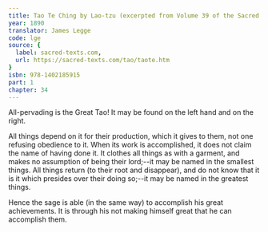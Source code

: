 ```yaml
---
title: Tao Te Ching by Lao-tzu (excerpted from Volume 39 of the Sacred Books of the East.)
year: 1890
translator: James Legge
code: lge
source: {
  label: sacred-texts.com,
  url: https://sacred-texts.com/tao/taote.htm
}
isbn: 978-1402185915
part: 1
chapter: 34
---
```

All-pervading is the Great Tao! It may be found on the left hand and on the right. 

All things depend on it for their production, which it gives to them, not one refusing obedience to it. When its work is accomplished, it does not claim the name of having done it. It clothes all things as with a garment, and makes no assumption of being their lord;--it may be named in the smallest things. All things return (to their root and disappear), and do not know that it is it which presides over their doing so;--it may be named in the greatest things.

Hence the sage is able (in the same way) to accomplish his great achievements. It is through his not making himself great that he can accomplish them.